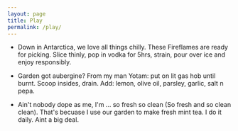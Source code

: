 ```yaml
---
layout: page
title: Play
permalink: /play/
---
```



<div class="inner-text">

<ul class="play">
  <li class="herbs" id="pepper">
  <p class="imgBox" id="pepper"> </p>
  <p class="herb-text" id="pepper"> Down in Antarctica, we love all things chilly.  These Fireflames are ready for picking.  Slice thinly, pop in vodka for 5hrs, strain, pour over ice and enjoy responsibly. </p> 
  </li>

  <li class="herbs">
  <p class="imgBox" id="eggplant"></p>
  <p class="herb-text"> Garden got aubergine? From my man Yotam: put on lit gas hob until burnt. Scoop insides, drain. Add: lemon, olive oil, parsley, garlic, salt n pepa.  </p>
  </li>

  <li class="herbs">
  <p class="imgBox" id="mint"></p>
  <p class="herb-text"> Ain't nobody dope as me, I'm ... so fresh so clean (So fresh and so clean clean). That's becuase I use our garden to make fresh mint tea. I do it daily. Aint a big deal. </p>
  </li>
  

</ul>

</div>
